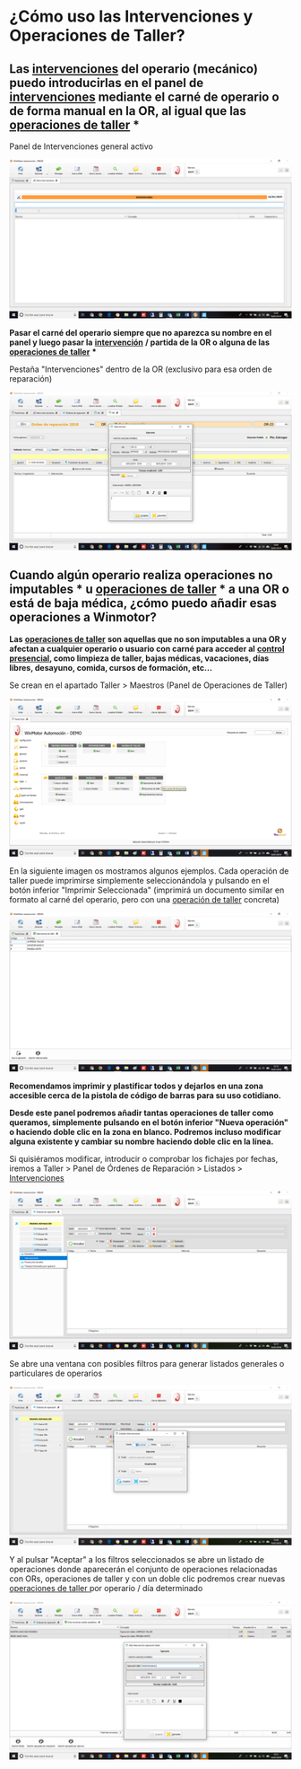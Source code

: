# ¿Cómo uso las Intervenciones y Operaciones de Taller?

## Las [intervenciones](../../manuales/automocion/taller/intervenciones.md) del operario (mecánico) puedo introducirlas en el panel de [intervenciones](../../manuales/automocion/taller/intervenciones.md) mediante el carné de operario o de forma manual en la OR, al igual que las [operaciones de taller](../../manuales/automocion/taller/operaciones-de-taller.md) \*

Panel de Intervenciones general activo

![](<../../.gitbook/assets/image (136).png>)

**Pasar el carné del operario siempre que no aparezca su nombre en el panel y luego pasar la** [**intervención**](../../manuales/automocion/taller/intervenciones.md) **/ partida de la OR o alguna de las** [**operaciones de taller**](../../manuales/automocion/taller/operaciones-de-taller.md) **\***

Pestaña "Intervenciones" dentro de la OR (exclusivo para esa orden de reparación)

![](<../../.gitbook/assets/image (135).png>)

## Cuando algún operario realiza operaciones no imputables \* u [operaciones de taller](../../manuales/automocion/taller/operaciones-de-taller.md) \* a una OR o está de baja médica, ¿cómo puedo añadir esas operaciones a Winmotor?

**Las** [**operaciones de taller**](../../manuales/automocion/taller/operaciones-de-taller.md) **son aquellas que no son imputables a una OR y afectan a cualquier operario o usuario con carné para acceder al** [**control presencial**](../../manuales/recursos-humanos-1/control-presencial.md)**, como limpieza de taller, bajas médicas, vacaciones, días libres, desayuno, comida, cursos de formación, etc...**

Se crean en el apartado Taller > Maestros (Panel de Operaciones de Taller)

![](<../../.gitbook/assets/image (137).png>)

En la siguiente imagen os mostramos algunos ejemplos. Cada operación de taller puede imprimirse simplemente seleccionándola y pulsando en el botón inferior "Imprimir Seleccionada" (imprimirá un documento similar en formato al carné del operario, pero con una [operación de taller](../../manuales/automocion/taller/operaciones-de-taller.md) concreta)

![](<../../.gitbook/assets/image (138).png>)

**Recomendamos imprimir y plastificar todos y dejarlos en una zona accesible cerca de la pistola de código de barras para su uso cotidiano.**

**Desde este panel podremos añadir tantas operaciones de taller como queramos, simplemente pulsando en el botón inferior "Nueva operación" o haciendo doble clic en la zona en blanco. Podremos incluso modificar alguna existente y cambiar su nombre haciendo doble clic en la línea.**

Si quisiéramos modificar, introducir o comprobar los fichajes por fechas, iremos a Taller > Panel de Órdenes de Reparación > Listados > [Intervenciones](../../manuales/automocion/taller/intervenciones.md)

![](<../../.gitbook/assets/image (139).png>)

Se abre una ventana con posibles filtros para generar listados generales o particulares de operarios

![](<../../.gitbook/assets/image (140).png>)

Y al pulsar "Aceptar" a los filtros seleccionados se abre un listado de operaciones donde aparecerán el conjunto de operaciones relacionadas con ORs, operaciones de taller y con un doble clic podremos crear nuevas [operaciones de taller ](../../manuales/automocion/taller/operaciones-de-taller.md)por operario / día determinado

![](<../../.gitbook/assets/image (141).png>)
